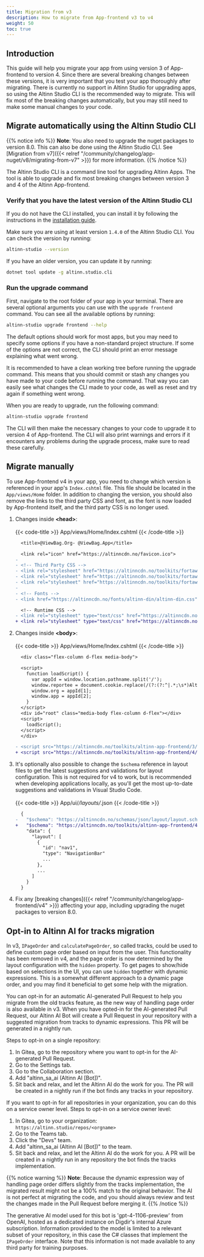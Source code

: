 ```yaml
---
title: Migration from v3
description: How to migrate from App-frontend v3 to v4
weight: 50
toc: true
--- 
```


## Introduction

This guide will help you migrate your app from using version 3 of App-frontend to version 4. 
Since there are several breaking changes between these versions, it is very important that you test your app thoroughly after migrating. 
There is currently no support in Altinn Studio for upgrading apps, so using the Altinn Studio CLI is the recommended way to migrate. 
This will fix most of the breaking changes automatically, but you may still need to make some manual changes to your code.

## Migrate automatically using the Altinn Studio CLI

{{% notice info %}}
**Note**: You also need to upgrade the nuget packages to version 8.0. This can also be done using the Altinn Studio CLI. See [Migration from v7]({{< relref "/community/changelog/app-nuget/v8/migrating-from-v7" >}}) for more information.
{{% /notice %}}

The Altinn Studio CLI is a command line tool for upgrading Altinn Apps. The tool is able to upgrade and fix most breaking changes between version 3 and 4 of the Altinn App-frontend.

### Verify that you have the latest version of the Altinn Studio CLI

If you do not have the CLI installed, you can install it by following the instructions in the [installation guide](/en/altinn-studio/v8/reference/cli/install).

Make sure you are using at least version `1.4.0` of the Altinn Studio CLI. You can check the version by running:

```bash
altinn-studio --version
```

If you have an older version, you can update it by running:

```bash
dotnet tool update -g altinn.studio.cli
```

### Run the upgrade command

First, navigate to the root folder of your app in your terminal. There are several optional arguments you can use with the `upgrade frontend` command. You can see all the available options by running:

```bash
altinn-studio upgrade frontend --help
```

The default options should work for most apps, but you may need to specify some options if you have a non-standard project structure. 
If some of the options are not correct, the CLI should print an error message explaining what went wrong.

It is recommended to have a clean working tree before running the upgrade command. 
This means that you should commit or stash any changes you have made to your code before running the command. 
That way you can easily see what changes the CLI made to your code, as well as reset and try again if something went wrong.

When you are ready to upgrade, run the following command:

```bash
altinn-studio upgrade frontend
```

The CLI will then make the necessary changes to your code to upgrade it to version 4 of App-frontend. The CLI will also print warnings and errors if it encounters any problems during the upgrade process, make sure to read these carefully.

## Migrate manually

To use App-frontend v4 in your app, you need to change which version is referenced in your app's `Index.cshtml` file. 
This file should be located in the `App/views/Home` folder. 
In addition to changing the version, you should also remove the links to the third party CSS and font, as the font is now loaded by App-frontend itself, and the third party CSS is no longer used.

1. Changes inside __&lt;head&gt;__:
    <br><br>
    {{< code-title >}}
    App/views/Home/Index.cshtml
    {{< /code-title >}}
    ```diff
      <title>@ViewBag.Org- @ViewBag.App</title>

      <link rel="icon" href="https://altinncdn.no/favicon.ico">
    - 
    - <!-- Third Party CSS -->
    - <link rel="stylesheet" href="https://altinncdn.no/toolkits/fortawesome/altinn-no-bold/0.1/css/embedded-woff.css">
    - <link rel="stylesheet" href="https://altinncdn.no/toolkits/fortawesome/altinn-no-regular/0.1/css/embedded-woff.css">
    - <link rel="stylesheet" href="https://altinncdn.no/toolkits/fortawesome/altinn-studio/0.1/css/embedded-woff.css">
    - 
    - <!-- Fonts -->
    - <link href="https://altinncdn.no/fonts/altinn-din/altinn-din.css" rel="stylesheet">

      <!-- Runtime CSS -->
    - <link rel="stylesheet" type="text/css" href="https://altinncdn.no/toolkits/altinn-app-frontend/3/altinn-app-frontend.css">
    + <link rel="stylesheet" type="text/css" href="https://altinncdn.no/toolkits/altinn-app-frontend/4/altinn-app-frontend.css">
    ```
2. Changes inside __&lt;body&gt;__:
    <br><br>
    {{< code-title >}}
    App/views/Home/Index.cshtml
    {{< /code-title >}}
    ```diff
      <div class="flex-column d-flex media-body">

      <script>
        function loadScript() {
          var appId = window.location.pathname.split('/');
          window.reportee = document.cookie.replace(/(?:(?:^|.*;\s*)AltinnPartyId\s*\=\s*([^;]*).*$)|^.*$/, "$1");;
          window.org = appId[1];
          window.app = appId[2];
        }
      </script>
      <div id="root" class="media-body flex-column d-flex"></div>
      <script>
        loadScript();
      </script>
      </div>

    - <script src="https://altinncdn.no/toolkits/altinn-app-frontend/3/altinn-app-frontend.js"></script>
    + <script src="https://altinncdn.no/toolkits/altinn-app-frontend/4/altinn-app-frontend.js"></script>
    ```
3. It's optionally also possible to change the `$schema` reference in layout files to get the latest suggestions
    and validations for layout configuration. This is not required for v4 to work, but is recommended when developing
    applications locally, as you'll get the most up-to-date suggestions and validations in Visual Studio Code.
    <br><br>
    {{< code-title >}}
    App/ui/*/layouts/*.json
    {{< /code-title >}}
    ```diff
      {
    -   "$schema": "https://altinncdn.no/schemas/json/layout/layout.schema.v1.json",
    +   "$schema": "https://altinncdn.no/toolkits/altinn-app-frontend/4/schemas/json/layout/layout.schema.v1.json",
        "data": {
          "layout": [
            {
              "id": "nav1",
              "type": "NavigationBar"
              ...
            },
            ...
          ]
        }
      }
    ```
4. Fix any [breaking changes]({{< relref "/community/changelog/app-frontend/v4" >}}) affecting your app, including upgrading the nuget packages to version 8.0.

## Opt-in to Altinn AI for tracks migration

In v3, `IPageOrder` and `calculatePageOrder`, so called tracks, could be used to define custom page order based on input 
from the user. This functionality has been removed in v4, and the page order is now determined by the layout configuration 
with the `hidden` property. To get pages to show/hide based on selections in the UI, you can use `hidden` together with 
dynamic expressions. This is a somewhat different approach to a dynamic page order, and you may find it beneficial to get
some help with the migration.

You can opt-in for an automatic AI-generated Pull Request to help you migrate from the old tracks feature, as the new 
way of handling page order is also available in v3. When you have opted-in for the AI-generated Pull Request, our 
Altinn AI Bot will create a Pull Request in your repository with a suggested migration from tracks to dynamic expressions.
This PR will be generated in a nightly run.

Steps to opt-in on a single repository:
1. In Gitea, go to the repository where you want to opt-in for the AI-generated Pull Request.
2. Go to the Settings tab.
3. Go to the Collaboration section.
4. Add "altinn_sa_ai (Altinn AI [Bot])".
5. Sit back and relax, and let the Altinn AI do the work for you. The PR will be created in a nightly run if the bot finds any tracks in your repository.


If you want to opt-in for all repositories in your organization, you can do this on a service owner level.
Steps to opt-in on a service owner level:
1. In Gitea, go to your organization: `https://altinn.studio/repos/<orgname>`
2. Go to the Teams tab.
3. Click the "Devs" team.
4. Add "altinn_sa_ai (Altinn AI [Bot])" to the team.
5. Sit back and relax, and let the Altinn AI do the work for you. A PR will be created in a nightly run in any repository the bot finds the tracks implementation.


{{% notice warning %}}
**Note**: Because the dynamic expression way of handling page order differs slightly from the tracks implementation,
the migrated result might not be a 100% match to the original behavior. The AI is not perfect at migrating the 
code, and you should always review and test the changes made in the Pull Request before merging it. 
{{% /notice %}}

The generative AI model used for this bot is 'gpt-4-1106-preview' from OpenAI, hosted as a dedicated instance on Digdir's
internal Azure subscription. Information provided to the model is limited to a relevant subset of your repository,
in this case the C# classes that implement the `IPageOrder` interface. Note that this information is not made available 
to any third party for training purposes.

 
